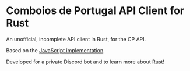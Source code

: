 # Comboios de Portugal API Client for Rust

An unofficial, incomplete API client in Rust, for the CP API. 

Based on the [JavaScript implementation](https://github.com/juliuste/comboios).

Developed for a private Discord bot and to learn more about Rust!
